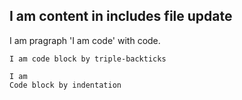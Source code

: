 ## I am content in includes file update

I am pragraph 'I am code' with code.

```
I am code block by triple-backticks
```


    I am
    Code block by indentation